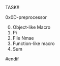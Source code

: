 TASK!!

0x0D-preprocessor

0. Object-like Macro
1. Pi
2. File Nmae
3. Function-like macro
4. Sum

#endif
